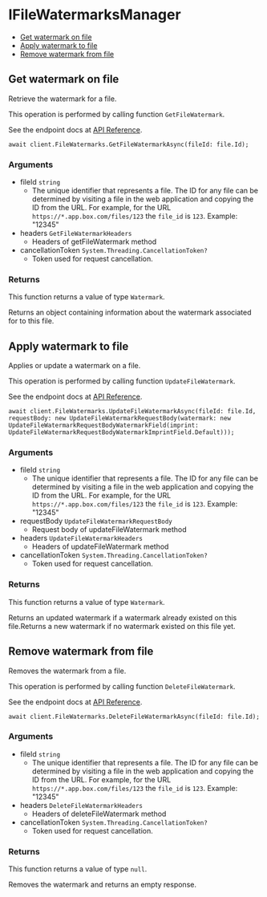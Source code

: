 # IFileWatermarksManager


- [Get watermark on file](#get-watermark-on-file)
- [Apply watermark to file](#apply-watermark-to-file)
- [Remove watermark from file](#remove-watermark-from-file)

## Get watermark on file

Retrieve the watermark for a file.

This operation is performed by calling function `GetFileWatermark`.

See the endpoint docs at
[API Reference](https://developer.box.com/reference/get-files-id-watermark/).

<!-- sample get_files_id_watermark -->
```
await client.FileWatermarks.GetFileWatermarkAsync(fileId: file.Id);
```

### Arguments

- fileId `string`
  - The unique identifier that represents a file.  The ID for any file can be determined by visiting a file in the web application and copying the ID from the URL. For example, for the URL `https://*.app.box.com/files/123` the `file_id` is `123`. Example: "12345"
- headers `GetFileWatermarkHeaders`
  - Headers of getFileWatermark method
- cancellationToken `System.Threading.CancellationToken?`
  - Token used for request cancellation.


### Returns

This function returns a value of type `Watermark`.

Returns an object containing information about the
watermark associated for to this file.


## Apply watermark to file

Applies or update a watermark on a file.

This operation is performed by calling function `UpdateFileWatermark`.

See the endpoint docs at
[API Reference](https://developer.box.com/reference/put-files-id-watermark/).

<!-- sample put_files_id_watermark -->
```
await client.FileWatermarks.UpdateFileWatermarkAsync(fileId: file.Id, requestBody: new UpdateFileWatermarkRequestBody(watermark: new UpdateFileWatermarkRequestBodyWatermarkField(imprint: UpdateFileWatermarkRequestBodyWatermarkImprintField.Default)));
```

### Arguments

- fileId `string`
  - The unique identifier that represents a file.  The ID for any file can be determined by visiting a file in the web application and copying the ID from the URL. For example, for the URL `https://*.app.box.com/files/123` the `file_id` is `123`. Example: "12345"
- requestBody `UpdateFileWatermarkRequestBody`
  - Request body of updateFileWatermark method
- headers `UpdateFileWatermarkHeaders`
  - Headers of updateFileWatermark method
- cancellationToken `System.Threading.CancellationToken?`
  - Token used for request cancellation.


### Returns

This function returns a value of type `Watermark`.

Returns an updated watermark if a watermark already
existed on this file.Returns a new watermark if no watermark existed on
this file yet.


## Remove watermark from file

Removes the watermark from a file.

This operation is performed by calling function `DeleteFileWatermark`.

See the endpoint docs at
[API Reference](https://developer.box.com/reference/delete-files-id-watermark/).

<!-- sample delete_files_id_watermark -->
```
await client.FileWatermarks.DeleteFileWatermarkAsync(fileId: file.Id);
```

### Arguments

- fileId `string`
  - The unique identifier that represents a file.  The ID for any file can be determined by visiting a file in the web application and copying the ID from the URL. For example, for the URL `https://*.app.box.com/files/123` the `file_id` is `123`. Example: "12345"
- headers `DeleteFileWatermarkHeaders`
  - Headers of deleteFileWatermark method
- cancellationToken `System.Threading.CancellationToken?`
  - Token used for request cancellation.


### Returns

This function returns a value of type `null`.

Removes the watermark and returns an empty response.


